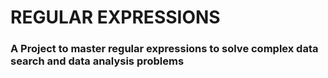 # REGULAR EXPRESSIONS

### A Project to master regular expressions to solve complex data search and data analysis problems
